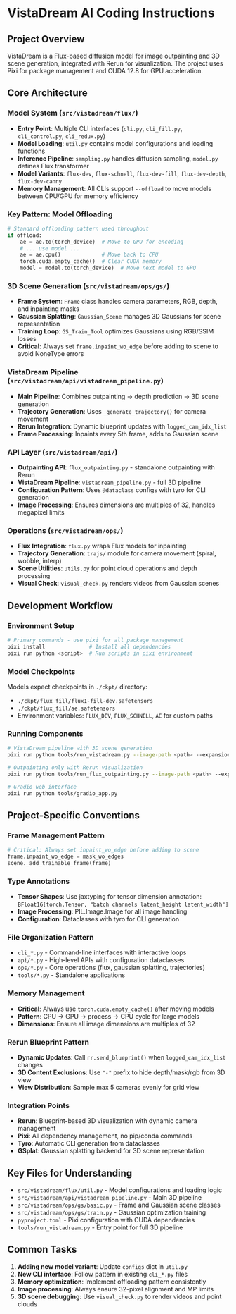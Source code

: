 # VistaDream AI Coding Instructions

## Project Overview
VistaDream is a Flux-based diffusion model for image outpainting and 3D scene generation, integrated with Rerun for visualization. The project uses Pixi for package management and CUDA 12.8 for GPU acceleration.

## Core Architecture

### Model System (`src/vistadream/flux/`)
- **Entry Point**: Multiple CLI interfaces (`cli.py`, `cli_fill.py`, `cli_control.py`, `cli_redux.py`) 
- **Model Loading**: `util.py` contains model configurations and loading functions
- **Inference Pipeline**: `sampling.py` handles diffusion sampling, `model.py` defines Flux transformer
- **Model Variants**: `flux-dev`, `flux-schnell`, `flux-dev-fill`, `flux-dev-depth`, `flux-dev-canny`
- **Memory Management**: All CLIs support `--offload` to move models between CPU/GPU for memory efficiency

### Key Pattern: Model Offloading
```python
# Standard offloading pattern used throughout
if offload:
    ae = ae.to(torch_device)  # Move to GPU for encoding
    # ... use model ...
    ae = ae.cpu()             # Move back to CPU
    torch.cuda.empty_cache()  # Clear CUDA memory
    model = model.to(torch_device)  # Move next model to GPU
```

### 3D Scene Generation (`src/vistadream/ops/gs/`)
- **Frame System**: `Frame` class handles camera parameters, RGB, depth, and inpainting masks
- **Gaussian Splatting**: `Gaussian_Scene` manages 3D Gaussians for scene representation
- **Training Loop**: `GS_Train_Tool` optimizes Gaussians using RGB/SSIM losses
- **Critical**: Always set `frame.inpaint_wo_edge` before adding to scene to avoid NoneType errors

### VistaDream Pipeline (`src/vistadream/api/vistadream_pipeline.py`)
- **Main Pipeline**: Combines outpainting → depth prediction → 3D scene generation
- **Trajectory Generation**: Uses `_generate_trajectory()` for camera movement
- **Rerun Integration**: Dynamic blueprint updates with `logged_cam_idx_list`
- **Frame Processing**: Inpaints every 5th frame, adds to Gaussian scene

### API Layer (`src/vistadream/api/`)
- **Outpainting API**: `flux_outpainting.py` - standalone outpainting with Rerun
- **VistaDream Pipeline**: `vistadream_pipeline.py` - full 3D pipeline 
- **Configuration Pattern**: Uses `@dataclass` configs with tyro for CLI generation
- **Image Processing**: Ensures dimensions are multiples of 32, handles megapixel limits

### Operations (`src/vistadream/ops/`)
- **Flux Integration**: `flux.py` wraps Flux models for inpainting
- **Trajectory Generation**: `trajs/` module for camera movement (spiral, wobble, interp)
- **Scene Utilities**: `utils.py` for point cloud operations and depth processing
- **Visual Check**: `visual_check.py` renders videos from Gaussian scenes

## Development Workflow

### Environment Setup
```bash
# Primary commands - use pixi for all package management
pixi install              # Install all dependencies
pixi run python <script>  # Run scripts in pixi environment
```

### Model Checkpoints
Models expect checkpoints in `./ckpt/` directory:
- `./ckpt/flux_fill/flux1-fill-dev.safetensors`
- `./ckpt/flux_fill/ae.safetensors` 
- Environment variables: `FLUX_DEV`, `FLUX_SCHNELL`, `AE` for custom paths

### Running Components
```bash
# VistaDream pipeline with 3D scene generation
pixi run python tools/run_vistadream.py --image-path <path> --expansion-percent 0.2 --n-frames 10

# Outpainting only with Rerun visualization
pixi run python tools/run_flux_outpainting.py --image-path <path> --expansion-percent 0.2

# Gradio web interface
pixi run python tools/gradio_app.py
```

## Project-Specific Conventions

### Frame Management Pattern
```python
# Critical: Always set inpaint_wo_edge before adding to scene
frame.inpaint_wo_edge = mask_wo_edges
scene._add_trainable_frame(frame)
```

### Type Annotations
- **Tensor Shapes**: Use jaxtyping for tensor dimension annotation: `BFloat16[torch.Tensor, "batch channels latent_height latent_width"]`
- **Image Processing**: PIL.Image.Image for all image handling
- **Configuration**: Dataclasses with tyro for CLI generation

### File Organization Pattern
- `cli_*.py` - Command-line interfaces with interactive loops
- `api/*.py` - High-level APIs with configuration dataclasses  
- `ops/*.py` - Core operations (flux, gaussian splatting, trajectories)
- `tools/*.py` - Standalone applications

### Memory Management
- **Critical**: Always use `torch.cuda.empty_cache()` after moving models
- **Pattern**: CPU → GPU → process → CPU cycle for large models
- **Dimensions**: Ensure all image dimensions are multiples of 32

### Rerun Blueprint Pattern
- **Dynamic Updates**: Call `rr.send_blueprint()` when `logged_cam_idx_list` changes
- **3D Content Exclusions**: Use `"-"` prefix to hide depth/mask/rgb from 3D view
- **View Distribution**: Sample max 5 cameras evenly for grid view

### Integration Points
- **Rerun**: Blueprint-based 3D visualization with dynamic camera management
- **Pixi**: All dependency management, no pip/conda commands
- **Tyro**: Automatic CLI generation from dataclasses
- **GSplat**: Gaussian splatting backend for 3D scene representation

## Key Files for Understanding
- `src/vistadream/flux/util.py` - Model configurations and loading logic
- `src/vistadream/api/vistadream_pipeline.py` - Main 3D pipeline
- `src/vistadream/ops/gs/basic.py` - Frame and Gaussian scene classes
- `src/vistadream/ops/gs/train.py` - Gaussian optimization training
- `pyproject.toml` - Pixi configuration with CUDA dependencies
- `tools/run_vistadream.py` - Entry point for full 3D pipeline

## Common Tasks
1. **Adding new model variant**: Update `configs` dict in `util.py`
2. **New CLI interface**: Follow pattern in existing `cli_*.py` files
3. **Memory optimization**: Implement offloading pattern consistently
4. **Image processing**: Always ensure 32-pixel alignment and MP limits
5. **3D scene debugging**: Use `visual_check.py` to render videos and point clouds
